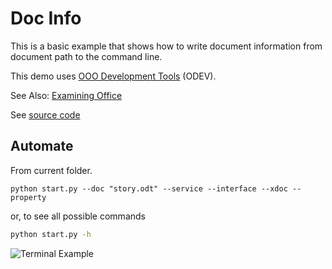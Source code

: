 # Doc Info

This is a basic example that shows how to write document information from document path to the command line.

This demo uses [OOO Development Tools](https://python-ooo-dev-tools.readthedocs.io/en/latest/) (ODEV).

See Also: [Examining Office](https://python-ooo-dev-tools.readthedocs.io/en/latest/odev/part1/chapter03.html)

See [source code](./start.py)

## Automate

From current folder.

```shell
python start.py --doc "story.odt" --service --interface --xdoc --property
```

or, to see all possible commands

```sh
python start.py -h
```

![Terminal Example](https://user-images.githubusercontent.com/4193389/179373247-0b9d34b2-9457-44c8-8823-e405272d3c80.gif)
